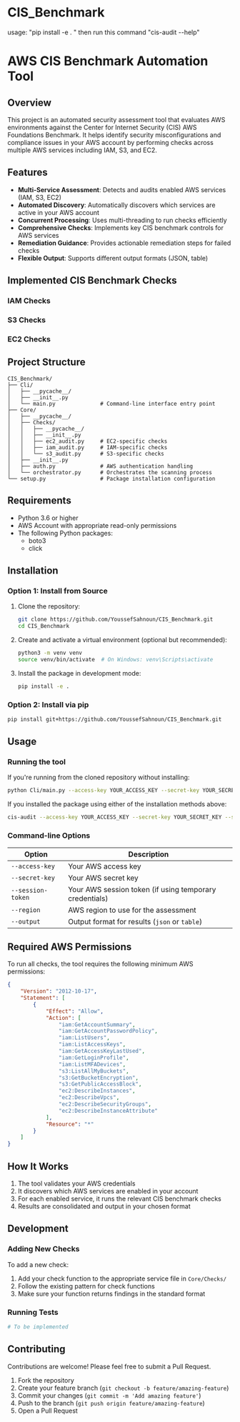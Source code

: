 # CIS_Benchmark
usage:
"pip install -e . "
then run this command "cis-audit --help"

# AWS CIS Benchmark Automation Tool

## Overview

This project is an automated security assessment tool that evaluates AWS environments against the Center for Internet Security (CIS) AWS Foundations Benchmark. It helps identify security misconfigurations and compliance issues in your AWS account by performing checks across multiple AWS services including IAM, S3, and EC2.

## Features

- **Multi-Service Assessment**: Detects and audits enabled AWS services (IAM, S3, EC2)
- **Automated Discovery**: Automatically discovers which services are active in your AWS account
- **Concurrent Processing**: Uses multi-threading to run checks efficiently
- **Comprehensive Checks**: Implements key CIS benchmark controls for AWS services
- **Remediation Guidance**: Provides actionable remediation steps for failed checks
- **Flexible Output**: Supports different output formats (JSON, table)

## Implemented CIS Benchmark Checks

### IAM Checks
### S3 Checks
### EC2 Checks

## Project Structure

```
CIS_Benchmark/
├── Cli/
│   ├── __pycache__/
│   ├── __init__.py
│   └── main.py              # Command-line interface entry point
├── Core/
│   ├── __pycache__/
│   ├── Checks/
│   │   ├── __pycache__/
│   │   ├── __init__.py
│   │   ├── ec2_audit.py     # EC2-specific checks
│   │   ├── iam_audit.py     # IAM-specific checks
│   │   └── s3_audit.py      # S3-specific checks
│   ├── __init__.py
│   ├── auth.py              # AWS authentication handling
│   └── orchestrator.py      # Orchestrates the scanning process
└── setup.py                 # Package installation configuration
```

## Requirements

- Python 3.6 or higher
- AWS Account with appropriate read-only permissions
- The following Python packages:
  - boto3
  - click

## Installation

### Option 1: Install from Source

1. Clone the repository:
   ```bash
   git clone https://github.com/YoussefSahnoun/CIS_Benchmark.git
   cd CIS_Benchmark
   ```

2. Create and activate a virtual environment (optional but recommended):
   ```bash
   python3 -m venv venv
   source venv/bin/activate  # On Windows: venv\Scripts\activate
   ```

3. Install the package in development mode:
   ```bash
   pip install -e .
   ```

### Option 2: Install via pip

```bash
pip install git+https://github.com/YoussefSahnoun/CIS_Benchmark.git
```

## Usage

### Running the tool

If you're running from the cloned repository without installing:
```bash
python Cli/main.py --access-key YOUR_ACCESS_KEY --secret-key YOUR_SECRET_KEY --session-token YOUR_SESSION_TOKEN --region us-east-1 --output json
```

If you installed the package using either of the installation methods above:
```bash
cis-audit --access-key YOUR_ACCESS_KEY --secret-key YOUR_SECRET_KEY --session-token YOUR_SESSION_TOKEN --region us-east-1 --output json
```

### Command-line Options

| Option | Description |
|--------|-------------|
| `--access-key` | Your AWS access key |
| `--secret-key` | Your AWS secret key |
| `--session-token` | Your AWS session token (if using temporary credentials) |
| `--region` | AWS region to use for the assessment |
| `--output` | Output format for results (`json` or `table`) |

## Required AWS Permissions

To run all checks, the tool requires the following minimum AWS permissions:

```json
{
    "Version": "2012-10-17",
    "Statement": [
        {
            "Effect": "Allow",
            "Action": [
                "iam:GetAccountSummary",
                "iam:GetAccountPasswordPolicy",
                "iam:ListUsers",
                "iam:ListAccessKeys",
                "iam:GetAccessKeyLastUsed",
                "iam:GetLoginProfile",
                "iam:ListMFADevices",
                "s3:ListAllMyBuckets",
                "s3:GetBucketEncryption",
                "s3:GetPublicAccessBlock",
                "ec2:DescribeInstances",
                "ec2:DescribeVpcs",
                "ec2:DescribeSecurityGroups",
                "ec2:DescribeInstanceAttribute"
            ],
            "Resource": "*"
        }
    ]
}
```

## How It Works

1. The tool validates your AWS credentials
2. It discovers which AWS services are enabled in your account
3. For each enabled service, it runs the relevant CIS benchmark checks
4. Results are consolidated and output in your chosen format

## Development

### Adding New Checks

To add a new check:

1. Add your check function to the appropriate service file in `Core/Checks/`
2. Follow the existing pattern for check functions
3. Make sure your function returns findings in the standard format

### Running Tests

```bash
# To be implemented
```

## Contributing

Contributions are welcome! Please feel free to submit a Pull Request.

1. Fork the repository
2. Create your feature branch (`git checkout -b feature/amazing-feature`)
3. Commit your changes (`git commit -m 'Add amazing feature'`)
4. Push to the branch (`git push origin feature/amazing-feature`)
5. Open a Pull Request
